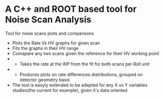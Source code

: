 # A C++ and ROOT based tool for Noise Scan Analysis

Tool for noise scans plots and comparisons
- Plots the Rate Vs HV graphs for given scan
- Fits the graphs in their HV range
- Comapare any two scans given the reference for their HV working point
- - Takes the rate at the WP from the fit for both scans per Roll unit
- - Produces plots on rate differences distributions, grouped on detector geometry basis
- The tool is easyly extended to be adapted for any X vs Y variables studies(the current for example), given it's data oriented
